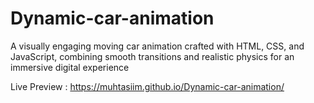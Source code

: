 # Dynamic-car-animation
A visually engaging moving car animation crafted with HTML, CSS, and JavaScript, combining smooth transitions and realistic physics for an immersive digital experience

Live Preview : https://muhtasiim.github.io/Dynamic-car-animation/
